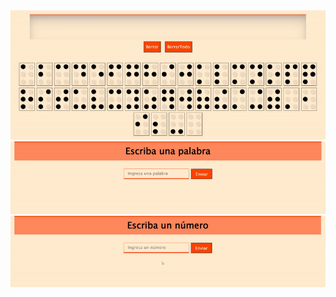 


<img src='media/Utilidad1.gif'>

<img src='media/Utilidad2.gif'>

<img src='media/utilidad3.gif'>
